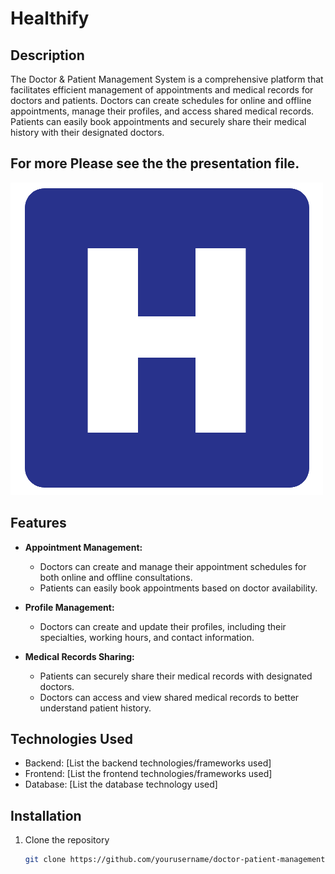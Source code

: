 # Healthify

## Description
The Doctor & Patient Management System is a comprehensive platform that facilitates efficient management of appointments and medical records for doctors and patients. Doctors can create schedules for online and offline appointments, manage their profiles, and access shared medical records. Patients can easily book appointments and securely share their medical history with their designated doctors.

## For more Please see the the presentation file.

![System Overview Image](https://github.com/yasinpathan77/Healthify/blob/main/src/Healthify/wwwroot/images/favicon.png?raw=true)

## Features
- **Appointment Management:**
  - Doctors can create and manage their appointment schedules for both online and offline consultations.
  - Patients can easily book appointments based on doctor availability.

- **Profile Management:**
  - Doctors can create and update their profiles, including their specialties, working hours, and contact information.

- **Medical Records Sharing:**
  - Patients can securely share their medical records with designated doctors.
  - Doctors can access and view shared medical records to better understand patient history.

## Technologies Used
- Backend: [List the backend technologies/frameworks used]
- Frontend: [List the frontend technologies/frameworks used]
- Database: [List the database technology used]

## Installation
1. Clone the repository
   ```bash
   git clone https://github.com/yourusername/doctor-patient-management.git
